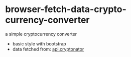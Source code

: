 # browser-fetch-data-crypto-currency-converter
a simple cryptocurrency converter
- basic style with bootstrap
- data fetched from: [api.cryptonator](https://api.cryptonator.com)
